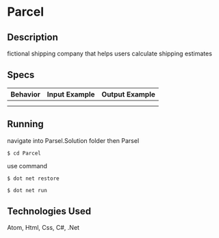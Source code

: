 # Parcel

## Description
fictional shipping company that helps users calculate shipping estimates

## Specs

|   Behavior                          | Input Example | Output Example |
| ------------------------------------|:-------------:| :-------------:|
|  | | |
|  |  |  |

## Running

navigate into Parsel.Solution folder then Parsel
```
$ cd Parcel
```
use command 
```
$ dot net restore
```
```
$ dot net run
```
## Technologies Used
Atom, Html, Css, C#, .Net